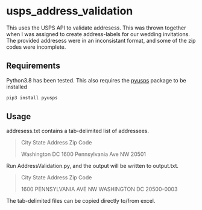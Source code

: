 # usps_address_validation
 This uses the USPS API to validate addresess. This was thrown together when I was assigned to create address-labels for our wedding invitations. The provided addresess were in an inconsistant format, and some of the zip codes were incomplete. 
 

## Requirements

Python3.8 has been tested. This also requires the [pyusps](https://pypi.org/project/pyusps/) package to be installed 

```bash
pip3 install pyusps
```

## Usage

addresess.txt contains a tab-delimited list of addressees.

>City	State	Address	Zip Code
>
>Washington	DC	1600 Pennsylvania Ave NW	20501

Run AddressValidation.py, and the output will be written to output.txt.

>City	State	Address	Zip Code
>
>1600 PENNSYLVANIA AVE NW	WASHINGTON	DC	20500-0003

The tab-delimited files can be copied directly to/from excel.